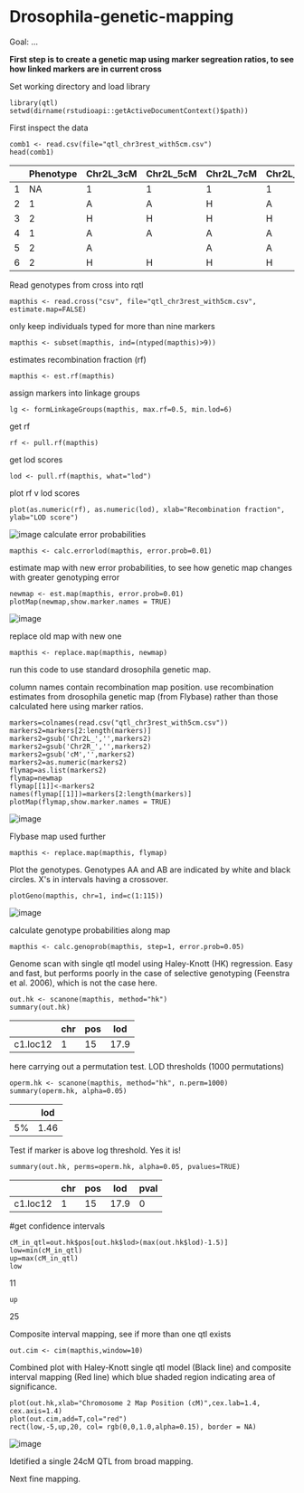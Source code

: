 # Drosophila-genetic-mapping
Goal: ...

**First step is to create a genetic map using marker segreation ratios, to see how linked markers are in current cross**

Set working directory and load library

```
library(qtl)
setwd(dirname(rstudioapi::getActiveDocumentContext()$path))
```
First inspect the data
```
comb1 <- read.csv(file="qtl_chr3rest_with5cm.csv")
head(comb1)
```
|   | Phenotype | Chr2L_3cM | Chr2L_5cM | Chr2L_7cM | Chr2L_10.3cM | Chr2L_17cM | Chr2L_27cM | Chr2L_34cM | Chr2L_54cM | Chr2R_67cM | Chr2R_104cM |
|---|-----------|-----------|-----------|-----------|--------------|------------|------------|------------|------------|------------|-------------|
| 1 | NA        | 1         | 1         | 1         | 1            | 1          | 1          | 1          | 1          | 1          | 1           |
| 2 | 1         | A         | A         | H         | A            | A          | A          | A          | A          | H          | A           |
| 3 | 2         | H         | H         | H         | H            | H          | H          | H          | H          | H          | A           |
| 4 | 1         | A         | A         | A         | A            | A          | A          | A          | A          | A          | A           |
| 5 | 2         | A         | <NA>      | A         | A            | A          | A          | A          | A          | A          | A           |
| 6 | 2         | H         | H         | H         | H            | H          | H          | H          | A          | A          | H           |

Read genotypes from cross into rqtl
```
mapthis <- read.cross("csv", file="qtl_chr3rest_with5cm.csv", estimate.map=FALSE)
```
only keep individuals typed for more than nine markers
```
mapthis <- subset(mapthis, ind=(ntyped(mapthis)>9)) 
```
estimates recombination fraction (rf)
```
mapthis <- est.rf(mapthis)
```
assign markers into linkage groups
```
lg <- formLinkageGroups(mapthis, max.rf=0.5, min.lod=6) 
```
get rf
```
rf <- pull.rf(mapthis) 
```
get lod scores
```
lod <- pull.rf(mapthis, what="lod")
```
plot rf v lod scores
```
plot(as.numeric(rf), as.numeric(lod), xlab="Recombination fraction", ylab="LOD score")
```
![image](https://github.com/arunkumarramesh/Drosophila-genetic-mapping/assets/23363383/9a4bb452-f06a-4ba6-ab6c-fd9864652144)
calculate error probabilities
```
mapthis <- calc.errorlod(mapthis, error.prob=0.01)
```
estimate map with new error probabilities, to see how genetic map changes with greater genotyping error
```
newmap <- est.map(mapthis, error.prob=0.01) 
plotMap(newmap,show.marker.names = TRUE)
```
![image](https://github.com/arunkumarramesh/Drosophila-genetic-mapping/assets/23363383/9667c306-ec35-4f8c-ae71-5e8de0ba178e)

replace old map with new one
```
mapthis <- replace.map(mapthis, newmap)
```

run this code to use standard drosophila genetic map. 

column names contain recombination map position. use recombination estimates from drosophila genetic map (from Flybase) rather than those calculated here using marker ratios.
```
markers=colnames(read.csv("qtl_chr3rest_with5cm.csv")) 
markers2=markers[2:length(markers)]
markers2=gsub('Chr2L_','',markers2)
markers2=gsub('Chr2R_','',markers2)
markers2=gsub('cM','',markers2)
markers2=as.numeric(markers2)
flymap=as.list(markers2) 
flymap=newmap
flymap[[1]]<-markers2
names(flymap[[1]])=markers[2:length(markers)]
plotMap(flymap,show.marker.names = TRUE)
```
![image](https://github.com/arunkumarramesh/Drosophila-genetic-mapping/assets/23363383/090f89f6-249b-4f8c-af71-3c9ce7d6a675)

Flybase map used further
```
mapthis <- replace.map(mapthis, flymap)
```
Plot the genotypes.  Genotypes AA and AB are indicated by white and black circles.  X's in intervals having a crossover.
```
plotGeno(mapthis, chr=1, ind=c(1:115))
```
![image](https://github.com/arunkumarramesh/Drosophila-genetic-mapping/assets/23363383/c01cae8f-f617-443c-8d68-6451203385c9)

calculate genotype probabilities along map
```
mapthis <- calc.genoprob(mapthis, step=1, error.prob=0.05)
```
Genome scan with single qtl model using Haley-Knott (HK) regression. Easy and fast, but performs poorly in the case of selective genotyping (Feenstra et al. 2006), which is not the case here.
```
out.hk <- scanone(mapthis, method="hk")
summary(out.hk)
```
|          | chr | pos | lod  |
|----------|-----|-----|------|
| c1.loc12 | 1   | 15  | 17.9 |

here carrying out a permutation test. LOD thresholds (1000 permutations)
```
operm.hk <- scanone(mapthis, method="hk", n.perm=1000) 
summary(operm.hk, alpha=0.05)
```
|    | lod  |
|----|------|
| 5% | 1.46 |

Test if marker is above log threshold. Yes it is!
```
summary(out.hk, perms=operm.hk, alpha=0.05, pvalues=TRUE)
```
|          | chr | pos | lod  | pval |
|----------|-----|-----|------|------|
| c1.loc12 | 1   | 15  | 17.9 | 0    |


#get confidence intervals
```
cM_in_qtl=out.hk$pos[out.hk$lod>(max(out.hk$lod)-1.5)]
low=min(cM_in_qtl)
up=max(cM_in_qtl)
low
```
11
```
up
```
25

Composite interval mapping, see if more than one qtl exists
```
out.cim <- cim(mapthis,window=10)
```
Combined plot with Haley-Knott single qtl model (Black line) and composite interval mapping (Red line) which blue shaded region indicating area of significance.
```
plot(out.hk,xlab="Chromosome 2 Map Position (cM)",cex.lab=1.4, cex.axis=1.4)
plot(out.cim,add=T,col="red")
rect(low,-5,up,20, col= rgb(0,0,1.0,alpha=0.15), border = NA)
```
![image](https://github.com/arunkumarramesh/Drosophila-genetic-mapping/assets/23363383/9a59fb08-c13c-4824-90fe-b46715bbd68e)

Idetified a single 24cM QTL from broad mapping.

Next fine mapping.



